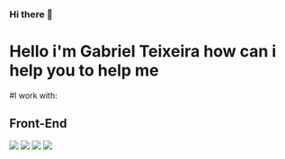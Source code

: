 ### Hi there 👋

<!--
**GabrielT31xeira/GabrielT31xeira** is a ✨ _special_ ✨ repository because its `README.md` (this file) appears on your GitHub profile.

Here are some ideas to get you started:

- 🔭 I’m currently working on ...
- 🌱 I’m currently learning ...
- 👯 I’m looking to collaborate on ...
- 🤔 I’m looking for help with ...
- 💬 Ask me about ...
- 📫 How to reach me: ...
- 😄 Pronouns: ...
- ⚡ Fun fact: ...
-->


<h1>Hello i'm Gabriel Teixeira how can i help you to help me</h1>

#I work with:
<p>
<h2>Front-End</h2>
    <img src="https://img.shields.io/badge/HTML5%20-%23E34F26.svg?&style=for-the-badge&logo=html5&logoColor=white"/>
    <img src="https://img.shields.io/badge/CSS3%20-%231572B6.svg?&style=for-the-badge&logo=css3&logoColor=white"/>
    <img src="https://img.shields.io/badge/JavaScript%20-%23323330.svg?&style=for-the-badge&logo=javascript&logoColor=%23F7DF1E"/>
    <img src="https://img.shields.io/badge/Bootstrap%20-%23563D7C.svg?&style=for-the-badge&logo=bootstrap&logoColor=white"/>
</p>
